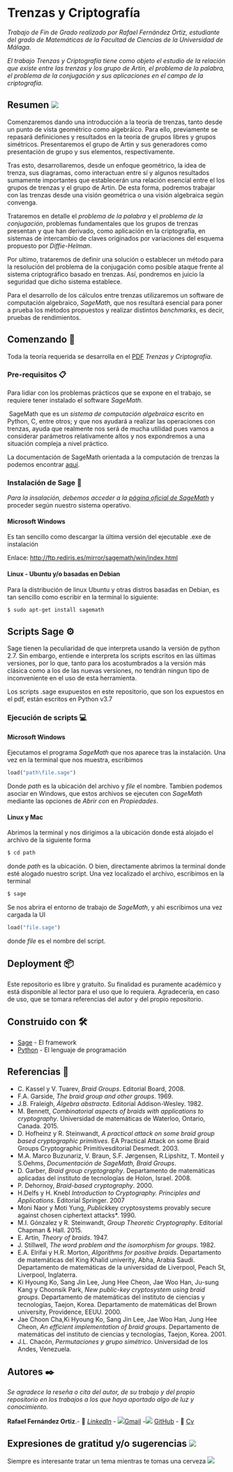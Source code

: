 # Trenzas y Criptografía

_Trabajo de Fin de Grado realizado por Rafael Fernández Ortiz, estudiante del grado de Matemáticas de la Facultad de Ciencias de la Universidad de Málaga._

*El trabajo Trenzas y Criptografía tiene como objeto el estudio de la relación que existe entre las trenzas y los grupo de Artin, el problema de la palabra, el problema de la conjugación y sus aplicaciones en el campo de la criptografía.*

## Resumen <img src="https://img.icons8.com/color/48/000000/literature.png">

Comenzaremos dando una introducción a la teoría de trenzas, tanto desde un punto de vista geométrico como algebráico. Para ello, previamente se repasará definiciones y resultados en la teoría de grupos libres y grupos simétricos. Presentaremos el grupo de Artin y sus generadores como presentación de grupo y sus elementos, respectivamente.

Tras esto, desarrollaremos, desde un enfoque geométrico, la idea de trenza, sus diagramas, como interactuan entre sí y algunos resultados sumamente importantes que establecerán una relación esencial entre el los grupos de trenzas y el grupo de Artin. De esta forma, podremos trabajar con las trenzas desde una visión geométrica o una visión algebraica según convenga.

Trataremos en detalle el *problema de la palabra* y el *problema de la conjugación*, problemas fundamentales que los grupos de trenzas presentan y que han derivado, como aplicación en la criptografía, en sistemas de intercambio de claves originados por variaciones del esquema propuesto por *Diffie-Helman*.

Por ultimo, trataremos de definir una solución o establecer un método para la resolución del problema de la conjugación como posible ataque frente al sistema criptográfico basado en trenzas. Así, pondremos en juicio la seguridad que dicho sistema establece.

Para el desarrollo de los cálculos entre trenzas utilizaremos un software de computación algebraico, *SageMath*, que nos resultará esencial para poner a prueba los métodos propuestos y realizar distintos *benchmarks*, es decir, pruebas de rendimientos.

## Comenzando 🚀

Toda la teoría requerida se desarrolla en el [PDF](https://github.com/rafafrdz/braids-and-cryptography/blob/master/Trenzas%20y%20Criptograf%C3%ADa.pdf) *Trenzas y Criptografía*.


### Pre-requisitos 📋

Para lidiar con los problemas prácticos que se expone en el trabajo, se requiere tener instalado el software *SageMath*. 

​	SageMath que es un *sistema de computación algebraica* escrito en Python, C, entre otros; y que nos ayudará a realizar las operaciones con trenzas, ayuda que realmente nos será de mucha utilidad pues vamos a considerar parámetros relativamente altos y nos expondremos a una situación compleja a nivel práctico.

La documentación de SageMath orientada a la computación de trenzas la podemos encontrar [aquí](http://doc.sagemath.org/html/en/reference/groups/sage/groups/braid.html).

### Instalación de Sage 🔧

_Para la insalación, debemos acceder a la [página oficial de SageMath](http://www.sagemath.org/index.html)_ y proceder según nuestro sistema operativo.

#### Microsoft Windows

Es tan sencillo como descargar la última versión del ejecutable .exe de instalación

Enlace: http://ftp.rediris.es/mirror/sagemath/win/index.html

#### Linux - Ubuntu y/o basadas en Debian

Para la distribución de linux Ubuntu y otras distros basadas en Debian, es tan sencillo como escribir en la terminal lo siguiente:

```bash
$ sudo apt-get install sagemath
```

## Scripts Sage ⚙️

Sage tienen la peculiaridad de que interpreta usando la versión de python 2.7. Sin embargo, entiende e interpreta los scripts escritos en las últimas versiones, por lo que, tanto para los acostumbrados a la versión más clásica como a los de las nuevas versiones, no tendrán ningun tipo de inconveniente en el uso de esta herramienta.

Los scripts .sage exupuestos en este repositorio, que son los expuestos en el pdf, están escritos en Python v3.7

### Ejecución de scripts :computer:

#### Microsoft Windows

Ejecutamos el programa *SageMath* que nos aparece tras la instalación. Una vez en la terminal que nos muestra, escribimos

```python
load("path\file.sage")
```

Donde *path* es la ubicación del archivo y *file* el nombre. Tambien podemos asociar en Windows, que estos archivos se ejecuten con *SageMath* mediante las opciones de *Abrir con* en *Propiedades*.

#### Linux y Mac

Abrimos la terminal y nos dirigimos a la ubicación donde está alojado el archivo de la siguiente forma

```bash
$ cd path
```

donde *path* es la ubicación. O bien, directamente abrimos la terminal donde esté alogado nuestro script. Una vez localizado el archivo, escribimos en la terminal

```bash
$ sage
```

Se nos abrira el entorno de trabajo de *SageMath*, y ahi escribimos una vez cargada la UI

```python
load("file.sage")
```

donde *file* es el nombre del script.

## Deployment 📦

Este repositorio es libre y gratuito. Su finalidad es puramente académico y está disponible al lector para el uso que lo requiera. Agradecería, en caso de uso, que se tomara referencias del autor y del propio repositorio.

## Construido con 🛠️

* [Sage](http://doc.sagemath.org/html/en/reference/index.html) - El framework
* [Python](https://docs.python.org/3/) - El lenguaje de programación

## Referencias 📖

* C. Kassel y V. Tuarev, *Braid Groups*. Editorial Board, 2008.
*  F.A. Garside, *The braid group and other groups*. 1969.
* J.B. Fraleigh, *Álgebra abstracta*. Editorial Addison-Wesley. 1982.
* M. Bennett, *Combinatorial aspects of braids with applications to cryptography*. Universidad de matemáticas de Waterloo, Ontario, Canada. 2015.
* D. Hofheinz y R. Steinwandt, *A practical attack on some braid group based cryptographic primitives*. EA Practical Attack on some Braid Groups Cryptographic Primitivesditorial Desmedt. 2003.
* M.A. Marco Buzunariz, V. Braun, S.F. Jørgensen, R.Lipshitz, T. Monteil y S.Oehms, *Documentación de SageMath, Braid Groups*.
* D. Garber, *Braid group cryptography*. Departamento de matemáticas aplicadas del instituto de tecnologías de Holon, Israel. 2008.
* P. Dehornoy, *Braid-based cryptography*. 2000.
*  H.Delfs y H. Knebl *Introduction to Cryptography. Principles and Applications*. Editorial Springer. 2007
* Moni Naor y Moti Yung, *Publick*key cryptosystems provably secure against chosen ciphertext attacks*. 1990.
* M.I. Gónzalez y R. Steinwandt, *Group Theoretic Cryptography*. Editorial Chapman \& Hall. 2015.
* E. Artin, *Theory of braids*. 1947.
* J. Stillwell, *The word problem and the isomorphism for groups*. 1982.
* E.A. Elrifai y H.R. Morton, *Algorithms for positive braids*. Departamento de matemáticas del King Khalid univerity, Abha, Arabia Saudi. Departamento de matemáticas de la universidad de Liverpool, Peach St, Liverpool, Inglaterra.
* Ki Hyoung Ko, Sang Jin Lee, Jung Hee Cheon, Jae Woo Han, Ju-sung Kang y Choonsik Park, *New public-key cryptosystem using braid groups*. Departamento de matemáticas del instituto de ciencias y tecnologías, Taejon, Korea. Departamento de matemáticas del Brown university, Providence, EEUU. 2000.
* Jae Choon Cha,Ki Hyoung Ko, Sang Jin Lee, Jae Woo Han, Jung Hee Cheon, *An efficient implementation of braid groups*. Departamento de matemáticas del instituto de ciencias y tecnologías, Taejon, Korea. 2001.
* J.L. Chacón, *Permutaciones y grupo simétrico*. Universidad de los Andes, Venezuela.

## Autores ✒️

_Se agradece la reseña o cita del autor, de su trabajo y del propio repositorio en los trabajos a los que haya aportado algo de luz y conocimiento._

**Rafael Fernández Ortiz**.- 	:briefcase: [*LinkedIn*](https://www.linkedin.com/in/rafael-fern%C3%A1ndez-ortiz-7a1684171/) - ​<img src="https://img.icons8.com/color/20/000000/open-envelope.png">​ ​[Gmail](mailto:rafaelfernandezortiz@gmail.com) - ​<img src="https://img.icons8.com/color/20/000000/cardboard-box.png">​ [GitHub](https://github.com/rafafrdz) - :bookmark_tabs: [Cv](https://rafafrdz.github.io/) 

## Expresiones de gratitud  y/o sugerencias <img src="https://img.icons8.com/color/48/000000/beer.png">

Siempre es interesante tratar un tema mientras te tomas una cerveza <img src="https://img.icons8.com/color/28/000000/beer.png">